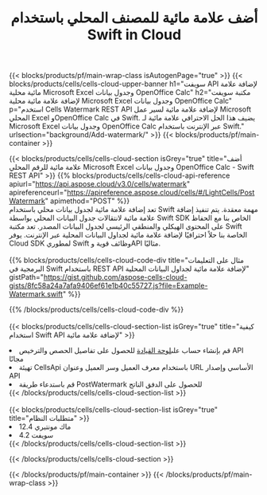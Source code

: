 ﻿---
title:  أضف علامة مائية للمصنف المحلي باستخدام Swift in Cloud
description:  واجهات برمجة التطبيقات السحابية ومجموعات SDK لإضافة علامة مائية لـ Microsoft Excel وOpenOffice Calc مع Swift. إضافة علامة مائية لجداول البيانات المحلية بواسطة Cells Cloud API SDK for Swift.
url: /ar/swift/background/add-watermark/
---
{{< blocks/products/pf/main-wrap-class isAutogenPage="true" >}}
{{< blocks/products/cells/cells-cloud-upper-banner h1="سويفت API لإضافة علامة مائية محلية Microsoft Excel وجدول بيانات OpenOffice Calc" h2="مكتبة سويفت لإضافة علامة مائية محلية Microsoft Excel وجدول بيانات OpenOffice Calc" p="استخدم Cells Watermark REST API لإضافة علامة مائية لسير عمل Microsoft المحلي Excel وOpenOffice Calc في Swift. يضيف هذا الحل الاحترافي علامة مائية لـ Microsoft Excel وجدول بيانات OpenOffice Calc عبر الإنترنت باستخدام Swift." urlsection="background/Add-watermark/" >}}
{{< blocks/products/pf/main-container >}}

{{< blocks/products/cells/cells-cloud-section isGrey="true" title="أضف علامة مائية للرقم المحلي Microsoft Excel وجدول بيانات OpenOffice Calc - Swift REST API" >}}
{{% blocks/products/cells/cells-cloud-api-reference apiurl="https://api.aspose.cloud/v3.0/cells/watermark" apireferenceurl="https://apireference.aspose.cloud/cells/#/LightCells/PostWatermark" apimethod="POST" %}}
<br/>
تعد إضافة علامة مائية لجدول بيانات محلي باستخدام Swift مهمة معقدة. يتم تنفيذ إضافة علامة مائية لانتقالات جدول البيانات المحلي بواسطة Swift SDK الخاص بنا مع الحفاظ على المحتوى الهيكلي والمنطقي الرئيسي لجدول البيانات المصدر. تعد مكتبة Swift الخاصة بنا حلاً احترافيًا لإضافة علامة مائية لجداول البيانات المحلية عبر الإنترنت. يوفر Cloud SDK لمطوري Swift وظائف قوية وAPI مثاليًا.
<br/>
<br/>
{{% blocks/products/cells/cells-cloud-code-div title="مثال على التعليمات البرمجية في Swift باستخدام REST API لإضافة علامة مائية لجداول البيانات المحلية" gistPath="https://gist.github.com/aspose-cells-cloud-gists/8fc58a24a7afa9406ef61e1b40c55727.js?file=Example-Watermark.swift" %}}
  
{{% /blocks/products/cells/cells-cloud-code-div %}}
<br/>
<br/>
{{< blocks/products/cells/cells-cloud-section-list isGrey="true" title="كيفية استخدام Swift API لإضافة علامة مائية" >}}
<li> قم بإنشاء حساب على<a href="https://dashboard.aspose.cloud/">لوحة القيادة</a> للحصول على تفاصيل الحصص والترخيص API مجانًا</li>
<li>تهيئة CellsApi باستخدام معرف العميل وسر العميل وعنوان URL الأساسي وإصدار API</li>
<li>قم باستدعاء طريقة PostWatermark للحصول على الدفق الناتج</li>
{{< /blocks/products/cells/cells-cloud-section-list >}}
<br/>
<br/>
{{< blocks/products/cells/cells-cloud-section-list isGrey="true" title="متطلبات النظام" >}}
<li>ماك مونتيري 12.4</li>
<li>سويفت 4.2</li>
{{< /blocks/products/cells/cells-cloud-section-list >}}

{{< /blocks/products/cells/cells-cloud-section >}}

{{< /blocks/products/pf/main-container >}}
{{< /blocks/products/pf/main-wrap-class >}}
